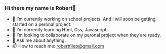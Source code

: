 ### Hi there my name is Robert👋

- 🔭 I’m currently working on school projects. And i will soon be getting started on a peronal project.
- 🌱 I’m currently learning Html, Css, Javascript. 
- 👯 I’m looking to collaborate on my peronal project when they are ready. 
- 💬 Ask me about anything. 
- 📫 How to reach me: robertfilep@gmail.com

